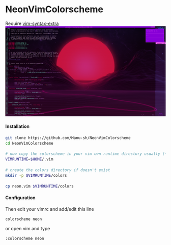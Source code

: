 # NeonVimColorscheme

Require [vim-syntax-extra](https://github.com/justinmk/vim-syntax-extra)
![screenshot](screenshots/vimcscheme_xorg.png)

#### Installation
```bash
git clone https://github.com/Manu-sh/NeonVimColorscheme
cd NeonVimColorscheme

# now copy the colorscheme in your vim own runtime directory usually (~/.vim)
VIMRUNTIME=$HOME/.vim

# create the colors directory if doesn't exist
mkdir -p $VIMRUNTIME/colors

cp neon.vim $VIMRUNTIME/colors
```

#### Configuration
Then edit your vimrc and add/edit this line
```vim
colorscheme neon
```

or open vim and type
```vim
:colorscheme neon
```
